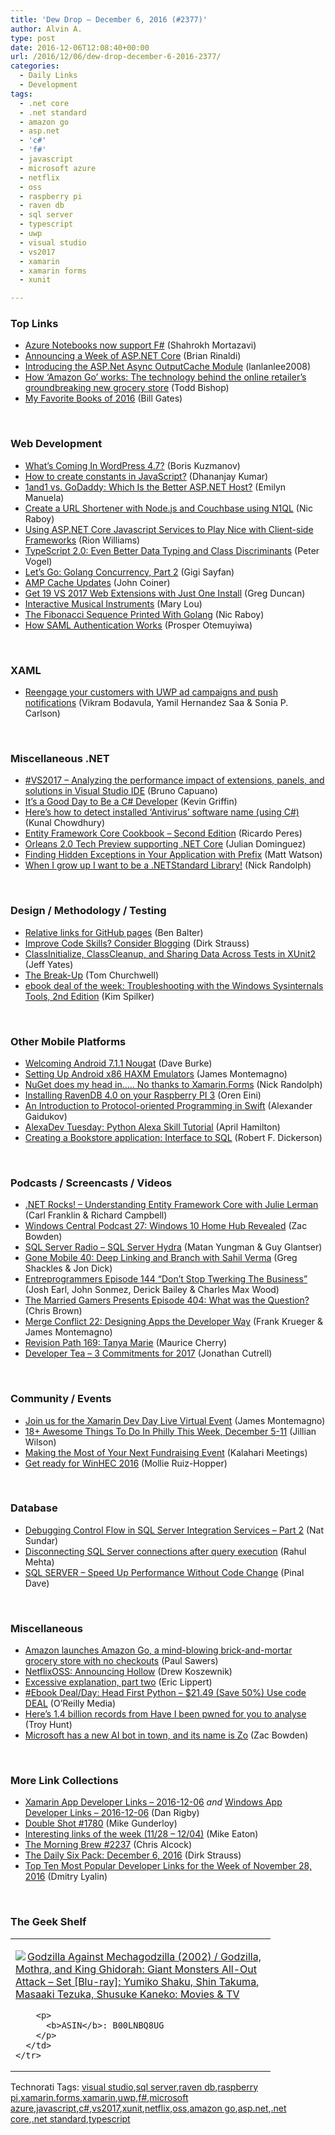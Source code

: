 ```yaml
---
title: 'Dew Drop – December 6, 2016 (#2377)'
author: Alvin A.
type: post
date: 2016-12-06T12:08:40+00:00
url: /2016/12/06/dew-drop-december-6-2016-2377/
categories:
  - Daily Links
  - Development
tags:
  - .net core
  - .net standard
  - amazon go
  - asp.net
  - 'c#'
  - 'f#'
  - javascript
  - microsoft azure
  - netflix
  - oss
  - raspberry pi
  - raven db
  - sql server
  - typescript
  - uwp
  - visual studio
  - vs2017
  - xamarin
  - xamarin forms
  - xunit

---
```

### <a name="top"></a>Top Links

  * <a href="https://blogs.msdn.microsoft.com/visualstudio/2016/12/05/azure-notebooks-now-support-f/" target="_blank">Azure Notebooks now support F#</a> (Shahrokh Mortazavi)
  * <a href="http://www.telerik.com/blogs/announcing-a-week-of-aspnet-core" target="_blank">Announcing a Week of ASP.NET Core</a> (Brian Rinaldi)
  * <a href="https://blogs.msdn.microsoft.com/webdev/2016/12/05/introducing-the-asp-net-async-outputcache-module/" target="_blank">Introducing the ASP.Net Async OutputCache Module</a> (lanlanlee2008)
  * <a href="http://www.geekwire.com/2016/amazon-go-works-technology-behind-online-retailers-groundbreaking-new-grocery-store/" target="_blank">How ‘Amazon Go’ works: The technology behind the online retailer’s groundbreaking new grocery store</a> (Todd Bishop)
  * <a href="https://www.gatesnotes.com/About-Bill-Gates/Best-Books-2016" target="_blank">My Favorite Books of 2016</a> (Bill Gates)

&nbsp;

### <a name="web"></a>Web Development

  * <a href="http://blog.hyperarrow.com/whats-coming-in-wordpress-4-7/" target="_blank">What&#8217;s Coming In WordPress 4.7?</a> (Boris Kuzmanov)
  * <a href="http://www.infragistics.com/community/blogs/dhananjay_kumar/archive/2016/12/05/how-to-create-constants-in-javascript.aspx" target="_blank">How to create constants in JavaScript?</a> (Dhananjay Kumar)
  * <a href="https://dzone.com/articles/1and1-vs-godaddy-best-amp-cheap-aspnet-hosting-com?utm_medium=feed&utm_source=feedpress.me&utm_campaign=Feed%3A+dzone%2Fwebdev" target="_blank">1and1 vs. GoDaddy: Which Is the Better ASP.NET Host?</a> (Emilyn Manuela)
  * <a href="http://blog.couchbase.com/2016/december/create-a-url-shortener-with-nodejs-and-couchbase-using-n1ql" target="_blank">Create a URL Shortener with Node.js and Couchbase using N1QL</a> (Nic Raboy)
  * <a href="http://rion.io/2016/12/05/using-asp-net-core-javascript-services-to-play-nice-with-client-side-frameworks/" target="_blank">Using ASP.NET Core Javascript Services to Play Nice with Client-side Frameworks</a> (Rion Williams)
  * <a href="https://visualstudiomagazine.com/articles/2016/12/05/typescript-2-0-data-typing-class-discriminants.aspx" target="_blank">TypeScript 2.0: Even Better Data Typing and Class Discriminants</a> (Peter Vogel)
  * <a href="https://code.tutsplus.com/tutorials/lets-go-golang-concurrency-part-2--cms-27389" target="_blank">Let&#8217;s Go: Golang Concurrency, Part 2</a> (Gigi Sayfan)
  * <a href="http://feedproxy.google.com/~r/GDBcode/~3/fQk0fp11SQ8/amp-cache-updates.html" target="_blank">AMP Cache Updates</a> (John Coiner)
  * <a href="https://channel9.msdn.com/coding4fun/blog/Get-19-VS-2017-Web-Extensions-with-Just-One-Install?WT.mc_id=DX_MVP4025064" target="_blank">Get 19 VS 2017 Web Extensions with Just One Install</a> (Greg Duncan)
  * <a href="http://feedproxy.google.com/~r/tympanus/~3/flj9Er2OWhs/" target="_blank">Interactive Musical Instruments</a> (Mary Lou)
  * <a href="https://www.thepolyglotdeveloper.com/2016/12/fibonacci-sequence-printed-golang/" target="_blank">The Fibonacci Sequence Printed With Golang</a> (Nic Raboy)
  * <a href="https://auth0.com/blog/how-saml-authentication-works/" target="_blank">How SAML Authentication Works</a> (Prosper Otemuyiwa)

&nbsp;

### <a name="silverlight"></a>XAML

  * <a href="http://blogs.windows.com/buildingapps/2016/12/05/reengage-customers-uwp-ad-campaigns-push-notifications/?WT.mc_id=DX_MVP4025064" target="_blank">Reengage your customers with UWP ad campaigns and push notifications</a> (Vikram Bodavula, Yamil Hernandez Saa & Sonia P. Carlson)

&nbsp;

### <a name="dotnet"></a>Miscellaneous .NET

  * <a href="http://feedproxy.google.com/~r/elbruno/~3/GMrxAYEmVxk/" target="_blank">#VS2017 – Analyzing the performance impact of extensions, panels, and solutions in Visual Studio IDE</a> (Bruno Capuano)
  * <a href="http://developer.telerik.com/topics/net/good-day-c-developer/" target="_blank">It’s a Good Day to Be a C# Developer</a> (Kevin Griffin)
  * <a href="http://feedproxy.google.com/~r/kunal2383/~3/ZKPOxUQJ4E8/detect-installed-antivirus-name.html" target="_blank">Here&#8217;s how to detect installed &#8216;Antivirus&#8217; software name (using C#)</a> (Kunal Chowdhury)
  * <a href="http://weblogs.asp.net:80/ricardoperes/entity-framework-core-cookbook-second-edition?WT.mc_id=DX_MVP4025064" target="_blank">Entity Framework Core Cookbook – Second Edition</a> (Ricardo Peres)
  * <a href="https://blogs.msdn.microsoft.com/orleans/2016/12/05/orleans-20-tech-preview-net-core/" target="_blank">Orleans 2.0 Tech Preview supporting .NET Core</a> (Julian Dominguez)
  * <a href="http://stackify.com/hidden-exceptions-prefix/" target="_blank">Finding Hidden Exceptions in Your Application with Prefix</a> (Matt Watson)
  * <a href="http://feedproxy.google.com/~r/NicksNetTravels/~3/6xwBGRfdWvY/post.aspx" target="_blank">When I grow up I want to be a .NETStandard Library!</a> (Nick Randolph)

&nbsp;

### <a name="design"></a>Design / Methodology / Testing

  * <a href="https://github.com/blog/2290-relative-links-for-github-pages" target="_blank">Relative links for GitHub pages</a> (Ben Balter)
  * <a href="http://dirkstrauss.com/improve-code-skills-consider-blogging/" target="_blank">Improve Code Skills? Consider Blogging</a> (Dirk Strauss)
  * <a href="http://feedproxy.google.com/~r/SomewhatAbstract/~3/npGzqejCFIY/" target="_blank">ClassInitialize, ClassCleanup, and Sharing Data Across Tests in XUnit2</a> (Jeff Yates)
  * <a href="http://feedproxy.google.com/~r/LeadingAgile/~3/YUQr0s_l13s/" target="_blank">The Break-Up</a> (Tom Churchwell)
  * <a href="https://blogs.msdn.microsoft.com/microsoft_press/2016/12/05/ebook-deal-of-the-week-troubleshooting-with-the-windows-sysinternals-tools-2nd-edition/" target="_blank">ebook deal of the week: Troubleshooting with the Windows Sysinternals Tools, 2nd Edition</a> (Kim Spilker)

&nbsp;

### <a name="mobile"></a>Other Mobile Platforms

  * <a href="http://feedproxy.google.com/~r/blogspot/hsDu/~3/4EypGNmsCHs/welcoming-android-711-nougat.html" target="_blank">Welcoming Android 7.1.1 Nougat</a> (Dave Burke)
  * <a href="http://motzcod.es/post/154096351292" target="_blank">Setting Up Android x86 HAXM Emulators</a> (James Montemagno)
  * <a href="http://feedproxy.google.com/~r/NicksNetTravels/~3/3o7E1jQ9o_4/post.aspx" target="_blank">NuGet does my head in….. No thanks to Xamarin.Forms</a> (Nick Randolph)
  * <a href="http://feedproxy.google.com/~r/AyendeRahien/~3/KNtjBtzz4XA/installing-ravendb-4-0-on-your-raspberry-pi-3" target="_blank">Installing RavenDB 4.0 on your Raspberry PI 3</a> (Oren Eini)
  * <a href="https://www.toptal.com/swift/introduction-protocol-oriented-programming-swift" target="_blank">An Introduction to Protocol-oriented Programming in Swift</a> (Alexander Gaidukov)
  * <a href="http://lovemyecho.com/2016/12/05/alexadev-tuesday-python-alexa-skill-tutorial/" target="_blank">AlexaDev Tuesday: Python Alexa Skill Tutorial</a> (April Hamilton)
  * <a href="https://developer.ibm.com/swift/2016/12/05/creating-a-bookstore-application-interface-to-sql/" target="_blank">Creating a Bookstore application: Interface to SQL</a> (Robert F. Dickerson)

&nbsp;

### <a name="podcasts"></a>Podcasts / Screencasts / Videos

  * <a href="http://www.dotnetrocks.com/default.aspx?ShowNum=1383" target="_blank">.NET Rocks! &#8211; Understanding Entity Framework Core with Julie Lerman</a> (Carl Franklin & Richard Campbell)
  * <a href="http://feedproxy.google.com/~r/wmexperts/~3/rCjAXJJFcNI/windows-central-podcast-27-windows-10-home-hub-revealed" target="_blank">Windows Central Podcast 27: Windows 10 Home Hub Revealed</a> (Zac Bowden)
  * <a href="http://www.sqlserverradio.com/sql-server-hydra/" target="_blank">SQL Server Radio &#8211; SQL Server Hydra</a> (Matan Yungman & Guy Glantser)
  * <a href="http://gonemobile.io/blog/e0040.deep.linking.and.branch.with.sahil.verma/" target="_blank">Gone Mobile 40: Deep Linking and Branch with Sahil Verma</a> (Greg Shackles & Jon Dick)
  * <a href="http://entreprogrammers.com/episode-144-dont-stop-twerking-the-business/" target="_blank">Entreprogrammers Episode 144 “Don’t Stop Twerking The Business”</a> (Josh Earl, John Sonmez, Derick Bailey & Charles Max Wood)
  * <a href="http://www.themarriedgamers.net/the-married-gamers-presents-episode-404-what-was-the-question/" target="_blank">The Married Gamers Presents Episode 404: What was the Question?</a> (Chris Brown)
  * <a href="http://www.mergeconflict.fm/episodes/53956-merge-conflict-22-designing-apps-the-developer-way" target="_blank">Merge Conflict 22: Designing Apps the Developer Way</a> (Frank Krueger & James Montemagno)
  * <a href="http://revisionpath.simplecast.fm/episodes/50431-169-tanya-marie" target="_blank">Revision Path 169: Tanya Marie</a> (Maurice Cherry)
  * <a href="http://feedproxy.google.com/~r/DeveloperTea/~3/pdfdC61whY4/54422-3-commitments-for-2017" target="_blank">Developer Tea &#8211; 3 Commitments for 2017</a> (Jonathan Cutrell)

&nbsp;

### <a name="events"></a>Community / Events

  * <a href="https://blog.xamarin.com/join-us-for-the-xamarin-dev-day-live-virtual-event/" target="_blank">Join us for the Xamarin Dev Day Live Virtual Event</a> (James Montemagno)
  * <a href="http://www.uwishunu.com/2016/12/18-awesome-things-philly-week-december-5-11/" target="_blank">18+ Awesome Things To Do In Philly This Week, December 5-11</a> (Jillian Wilson)
  * <a href="http://blog.kalaharimeetings.com/2016/12/05/making-the-most-of-your-next-fundraising-event/" target="_blank">Making the Most of Your Next Fundraising Event</a> (Kalahari Meetings)
  * <a href="http://blogs.windows.com/windowsexperience/2016/12/05/get-ready-winhec-2016/?WT.mc_id=DX_MVP4025064" target="_blank">Get ready for WinHEC 2016</a> (Mollie Ruiz-Hopper)

&nbsp;

### <a name="sql"></a>Database

  * <a href="http://feedproxy.google.com/~r/MSSQLTips-LatestSqlServerTips/~3/T5S2IgOYHxs/tip.asp" target="_blank">Debugging Control Flow in SQL Server Integration Services &#8211; Part 2</a> (Nat Sundar)
  * <a href="http://feedproxy.google.com/~r/MSSQLTips-LatestSqlServerTips/~3/ZvMLS0D5LVI/tip.asp" target="_blank">Disconnecting SQL Server connections after query execution</a> (Rahul Mehta)
  * <a href="http://blog.sqlauthority.com/2016/12/06/sql-server-speed-performance-without-code-change/" target="_blank">SQL SERVER – Speed Up Performance Without Code Change</a> (Pinal Dave)

&nbsp;

### <a name="misc"></a>Miscellaneous

  * <a href="http://venturebeat.com/2016/12/05/amazon-launches-amazon-go-a-brick-and-mortar-grocery-store-that-does-away-with-checkouts/" target="_blank">Amazon launches Amazon Go, a mind-blowing brick-and-mortar grocery store with no checkouts</a> (Paul Sawers)
  * <a href="http://techblog.netflix.com/2016/12/netflixoss-announcing-hollow.html" target="_blank">NetflixOSS: Announcing Hollow</a> (Drew Koszewnik)
  * <a href="https://ericlippert.com/2016/12/05/excessive-explanation-part-two/" target="_blank">Excessive explanation, part two</a> (Eric Lippert)
  * <a href="http://feedproxy.google.com/~r/oreilly/news/~3/gGe9LAp7KvE/0636920036777.do" target="_blank">#Ebook Deal/Day: Head First Python &#8211; $21.49 (Save 50%) Use code DEAL</a> (O&#8217;Reilly Media)
  * <a href="http://feedproxy.google.com/~r/TroyHunt/~3/Jcb9o2uLJzA/" target="_blank">Here&#8217;s 1.4 billion records from Have I been pwned for you to analyse</a> (Troy Hunt)
  * <a href="http://feedproxy.google.com/~r/wmexperts/~3/SuD5zgGnX7Q/microsoft-has-new-ai-bot-town-and-its-name-zo" target="_blank">Microsoft has a new AI bot in town, and its name is Zo</a> (Zac Bowden)

&nbsp;

### <a name="links"></a>More Link Collections

  * <a href="http://allaboutxamarin.com/2016/12/xamarin-app-developer-links-2016-12-06/" target="_blank">Xamarin App Developer Links &#8211; 2016-12-06</a> _and_ <a href="http://windowsappdev.com/2016/12/windows-app-developer-links-2016-12-06/" target="_blank">Windows App Developer Links &#8211; 2016-12-06</a> (Dan Rigby)
  * <a href="http://afreshcup.com/home/2016/12/5/double-shot-1780.html" target="_blank">Double Shot #1780</a> (Mike Gunderloy)
  * <a href="https://samestuffdifferentday.com/2016/12/05/interesting-links-of-the-week-1128-1204/" target="_blank">Interesting links of the week (11/28 – 12/04)</a> (Mike Eaton)
  * <a href="http://blog.cwa.me.uk/2016/12/06/the-morning-brew-2237/" target="_blank">The Morning Brew #2237</a> (Chris Alcock)
  * <a href="http://dirkstrauss.com/who-controls-the-internet/" target="_blank">The Daily Six Pack: December 6, 2016</a> (Dirk Strauss)
  * <a href="http://www.lyalin.com/2016/12/05/top-ten-most-popular-developer-links-for-the-week-of-november-28-2016/" target="_blank">Top Ten Most Popular Developer Links for the Week of November 28, 2016</a> (Dmitry Lyalin)

&nbsp;

### <a name="shelf"></a>The Geek Shelf

<div id="scid:7dc1bd33-94bd-46fd-a20b-0131235bcd47:e3a4c66b-a650-4825-b042-9213d6757a0b" class="wlWriterEditableSmartContent" style="float: none; padding-bottom: 0px; padding-top: 0px; padding-left: 0px; margin: 0px; display: inline; padding-right: 0px">
  <table cellspacing="0" cellpadding="2" width="400" border="0" unselectable="on">
    <tr>
      <td valign="top" width="400">
        <p>
          <a title="Godzilla Against Mechagodzilla (2002) / Godzilla, Mothra, and King Ghidorah: Giant Monsters All-Out Attack - Set [Blu-ray]: Yumiko Shaku, Shin Takuma, Masaaki Tezuka, Shusuke Kaneko: Movies & TV" href="http://www.amazon.com/exec/obidos/ASIN/B00LNBQ8UG/amavin-20"><img data-recalc-dims="1" decoding="async" src="https://i0.wp.com/images.amazon.com/images/P/B00LNBQ8UG.01.MZZZZZZZ.jpg?w=660" border="0" align="left" style="float:left" />Godzilla Against Mechagodzilla (2002) / Godzilla, Mothra, and King Ghidorah: Giant Monsters All-Out Attack &#8211; Set [Blu-ray]: Yumiko Shaku, Shin Takuma, Masaaki Tezuka, Shusuke Kaneko: Movies & TV</a>
        </p>
        
        <p>
          <b>ASIN</b>: B00LNBQ8UG
        </p>
      </td>
    </tr>
  </table>
</div>

<div id="scid:77ECF5F8-D252-44F5-B4EB-D463C5396A79:63890912-aa38-4996-98c8-550b21824355" class="wlWriterEditableSmartContent" style="float: none; padding-bottom: 0px; padding-top: 0px; padding-left: 0px; margin: 0px; display: inline; padding-right: 0px">
  Technorati Tags: <a href="http://technorati.com/tags/visual+studio" rel="tag">visual studio</a>,<a href="http://technorati.com/tags/sql+server" rel="tag">sql server</a>,<a href="http://technorati.com/tags/raven+db" rel="tag">raven db</a>,<a href="http://technorati.com/tags/raspberry+pi" rel="tag">raspberry pi</a>,<a href="http://technorati.com/tags/xamarin.forms" rel="tag">xamarin.forms</a>,<a href="http://technorati.com/tags/xamarin" rel="tag">xamarin</a>,<a href="http://technorati.com/tags/uwp" rel="tag">uwp</a>,<a href="http://technorati.com/tags/f%23" rel="tag">f#</a>,<a href="http://technorati.com/tags/microsoft+azure" rel="tag">microsoft azure</a>,<a href="http://technorati.com/tags/javascript" rel="tag">javascript</a>,<a href="http://technorati.com/tags/c%23" rel="tag">c#</a>,<a href="http://technorati.com/tags/vs2017" rel="tag">vs2017</a>,<a href="http://technorati.com/tags/xunit" rel="tag">xunit</a>,<a href="http://technorati.com/tags/netflix" rel="tag">netflix</a>,<a href="http://technorati.com/tags/oss" rel="tag">oss</a>,<a href="http://technorati.com/tags/amazon+go" rel="tag">amazon go</a>,<a href="http://technorati.com/tags/asp.net" rel="tag">asp.net</a>,<a href="http://technorati.com/tags/.net+core" rel="tag">.net core</a>,<a href="http://technorati.com/tags/.net+standard" rel="tag">.net standard</a>,<a href="http://technorati.com/tags/typescript" rel="tag">typescript</a>
</div>
